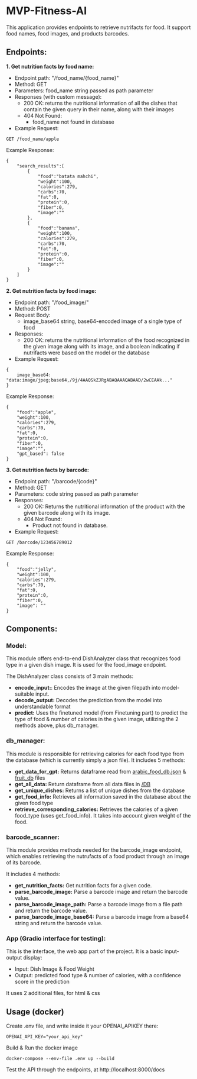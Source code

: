 # MVP-Fitness-AI
This application provides endpoints to retrieve nutrifacts for food. It support food names, food images, and products barcodes.

## Endpoints:
**1. Get nutrition facts by food name:**
- Endpoint path: "/food_name/{food_name}"
- Method: GET
- Parameters: food_name string passed as path parameter
- Responses (with custom message):
    - 200 OK: returns the nutritional information of all the dishes that contain the given query in their name, along with their images
    - 404 Not Found:
        - food_name not found in database
- Example Request:
```
GET /food_name/apple
```

Example Response:
```
{
    "search_results":[
        {
            "food":"batata mahchi",
            "weight":100,
            "calories":279,
            "carbs":70,
            "fat":0,
            "protein":0,
            "fiber":0,
            "image":""
        },
        {
            "food":"banana",
            "weight":100,
            "calories":279,
            "carbs":70,
            "fat":0,
            "protein":0,
            "fiber":0,
            "image":""
        }
    ]
}
```


**2. Get nutrition facts by food image:**
- Endpoint path: "/food_image/"
- Method: POST
- Request Body:
    - image_base64 string, base64-encoded image of a single type of food
- Responses:
    - 200 OK: returns the nutritional information of the food recognized in the given image along with its image, and a boolean indicating if nutrifacts were based on the model or the database
- Example Request:
```
{
    image_base64: "data:image/jpeg;base64,/9j/4AAQSkZJRgABAQAAAQABAAD/2wCEAAk..."
}
```

Example Response:
```
{
    "food":"apple",
    "weight":100,
    "calories":279,
    "carbs":70,
    "fat":0,
    "protein":0,
    "fiber":0,
    "image":"",
    "gpt_based": false
}
```

**3. Get nutrition facts by barcode:**
- Endpoint path: "/barcode/{code}"
- Method: GET
- Parameters: code string passed as path parameter
- Responses:
    - 200 OK: Returns the nutritional information of the product with the given barcode along with its image.
    - 404 Not Found:
        - Product not found in database.
- Example Request:
```
GET /barcode/123456789012
```

Example Response:
```
{
    "food":"jelly",
    "weight":100,
    "calories":279,
    "carbs":70,
    "fat":0,
    "protein":0,
    "fiber":0,
    "image": ""
}
```

## Components:

### Model:
This module offers end-to-end DishAnalyzer class that recognizes food type in a given dish image.
It is used for the food_image endpoint.

The DishAnalyzer class consists of 3 main methods:
- **encode_input:**: Encodes the image at the given filepath into model-suitable input.
- **decode_output:** Decodes the prediction from the model into understandable format
- **predict:** Uses the finetuned model (from Finetuning part) to predict the type of food & number of calories in the given image, utilizing the 2 methods above, plus db_manager.


### db_manager:
This module is responsible for retrieving calories for each food type from the database (which is currently simply a json file). It includes 5 methods:
- **get_data_for_gpt:** Returns dataframe read from [arabic_food_db.json](./DB/arabic_food_db.json) & [fruit_db](./DB/fruit_db.json) files
- **get_all_data:** Return dataframe from all data files in [/DB](./DB/)
- **get_unique_dishes:** Returns a list of unique dishes from the database
- **get_food_info:** Retrieves all information saved in the database about the given food type
- **retrieve_corresponding_calories:** Retrieves the calories of a given food_type (uses get_food_info). It takes into account given weight of the food.

### barcode_scanner:
This module provides methods needed for the barcode_image endpoint, which enables retrieving the nutrufacts of a food product through an image of its barcode.

It includes 4 methods:
- **get_nutrition_facts:** Get nutrition facts for a given code.
- **parse_barcode_image:** Parse a barcode image and return the barcode value.
- **parse_barcode_image_path:** Parse a barcode image from a file path and return the barcode value.
- **parse_barcode_image_base64:** Parse a barcode image from a base64 string and return the barcode value.


### App (Gradio interface for testing):
This is the interface, the web app part of the project. It is a basic input-output display:
- Input: Dish Image & Food Weight
- Output: predicted food type & number of calories, with a confidence score in the prediction

It uses 2 additional files, for html & css


## Usage (docker)
Create .env file, and write inside it your OPENAI_APIKEY there:
```
OPENAI_API_KEY="your_api_key"
```

Build & Run the docker image
```
docker-compose --env-file .env up --build
```

Test the API through the endpoints, at http://localhost:8000/docs
